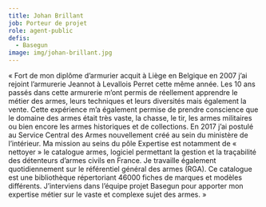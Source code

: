 ```yaml
---
title: Johan Brillant
job: Porteur de projet
role: agent-public
defis:
  - Basegun
image: img/johan-brillant.jpg
---
```

« Fort de mon diplôme d’armurier acquit à Liège en Belgique en 2007 j’ai rejoint l’armurerie Jeannot à Levallois Perret cette même année. Les 10 ans passés dans cette armurerie m’ont permis de réellement apprendre le métier des armes, leurs techniques et leurs diversités mais également la vente. Cette expérience m’a également permise de prendre conscience que le domaine des armes était très vaste, la chasse, le tir, les armes militaires ou bien encore les armes historiques et de collections. En 2017 j’ai postulé au Service Central des Armes nouvellement créé au sein du ministère de l’intérieur. Ma mission au seins du pôle Expertise est notamment de « nettoyer » le catalogue armes, logiciel permettant la gestion et la traçabilité des détenteurs d’armes civils en France. Je travaille également quotidiennement sur le référentiel général des armes (RGA). Ce catalogue est une bibliothèque répertoriant 46000 fiches de marques et modèles différents. J’interviens dans l’équipe projet Basegun pour apporter mon expertise métier sur le vaste et complexe sujet des armes. »
